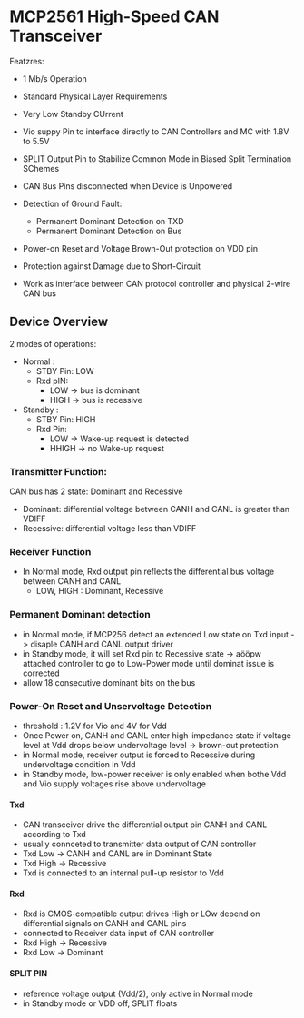 # MCP2561 High-Speed CAN Transceiver

Featzres:
- 1 Mb/s Operation
- Standard Physical Layer Requirements
- Very Low Standby CUrrent
- Vio suppy Pin to interface directly to CAN Controllers and MC with 1.8V to 5.5V
- SPLIT Output Pin to Stabilize Common Mode in Biased Split Termination SChemes
- CAN Bus Pins disconnected when Device is Unpowered
- Detection of Ground Fault:
    - Permanent Dominant Detection on TXD
    - Permanent Dominant Detection on Bus
- Power-on Reset and Voltage Brown-Out protection on VDD pin
- Protection against Damage due to Short-Circuit


- Work as interface between CAN protocol controller and physical 2-wire CAN bus

## Device Overview

2 modes of operations:
- Normal :
    - STBY Pin: LOW
    - Rxd pIN: 
        - LOW -> bus is dominant
        - HIGH -> bus is recessive
- Standby :
    - STBY Pin: HIGH
    - Rxd Pin:
        - LOW -> Wake-up request is detected
        - HHIGH -> no Wake-up request

### Transmitter Function:

CAN bus has 2 state: Dominant and Recessive
- Dominant: differential voltage between CANH and CANL is greater than VDIFF
- Recessive: differential voltage less than VDIFF

### Receiver Function

- In Normal mode, Rxd output pin reflects the differential bus voltage between CANH and CANL
    - LOW, HIGH : Dominant, Recessive

### Permanent Dominant detection

- in Normal mode, if MCP256 detect an extended Low state on Txd input -> disaple CANH and CANL output driver
- in Standby mode, it will set Rxd pin to Recessive state -> aööpw attached controller to go to Low-Power mode until dominat issue is corrected
- allow 18 consecutive dominant bits on the bus

### Power-On Reset and Unservoltage Detection

- threshold : 1.2V for Vio and 4V for Vdd
- Once Power on, CANH and CANL enter high-impedance state if voltage level at Vdd drops below undervoltage level -> brown-out protection
- in Normal mode, receiver output is forced to Recessive during undervoltage condition in Vdd
- in Standby mode, low-power receiver is only enabled when bothe Vdd and Vio supply  voltages rise above undervoltage

#### Txd

- CAN transceiver drive the differential output pin CANH and CANL according to Txd
- usually connceted to transmitter data output of CAN controller
- Txd Low -> CANH and CANL are in Dominant State
- Txd High -> Recessive
- Txd is connected to an internal pull-up resistor to Vdd

#### Rxd

- Rxd is CMOS-compatible output drives High or LOw depend on differential signals on CANH and CANL pins
- connected to Receiver data input of CAN controller
- Rxd High -> Recessive
- Rxd Low -> Dominant

#### SPLIT PIN

- reference voltage output (Vdd/2), only active in Normal mode
- in Standby mode or VDD off, SPLIT floats

